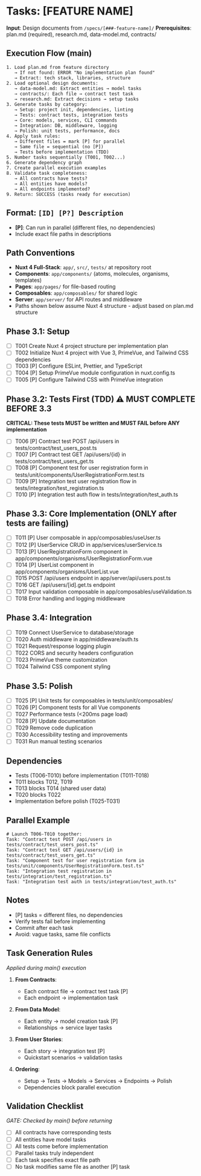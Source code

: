 # Tasks: [FEATURE NAME]

**Input**: Design documents from `/specs/[###-feature-name]/`
**Prerequisites**: plan.md (required), research.md, data-model.md, contracts/

## Execution Flow (main)
```
1. Load plan.md from feature directory
   → If not found: ERROR "No implementation plan found"
   → Extract: tech stack, libraries, structure
2. Load optional design documents:
   → data-model.md: Extract entities → model tasks
   → contracts/: Each file → contract test task
   → research.md: Extract decisions → setup tasks
3. Generate tasks by category:
   → Setup: project init, dependencies, linting
   → Tests: contract tests, integration tests
   → Core: models, services, CLI commands
   → Integration: DB, middleware, logging
   → Polish: unit tests, performance, docs
4. Apply task rules:
   → Different files = mark [P] for parallel
   → Same file = sequential (no [P])
   → Tests before implementation (TDD)
5. Number tasks sequentially (T001, T002...)
6. Generate dependency graph
7. Create parallel execution examples
8. Validate task completeness:
   → All contracts have tests?
   → All entities have models?
   → All endpoints implemented?
9. Return: SUCCESS (tasks ready for execution)
```

## Format: `[ID] [P?] Description`
- **[P]**: Can run in parallel (different files, no dependencies)
- Include exact file paths in descriptions

## Path Conventions
- **Nuxt 4 Full-Stack**: `app/`, `src/`, `tests/` at repository root
- **Components**: `app/components/` (atoms, molecules, organisms, templates)
- **Pages**: `app/pages/` for file-based routing
- **Composables**: `app/composables/` for shared logic
- **Server**: `app/server/` for API routes and middleware
- Paths shown below assume Nuxt 4 structure - adjust based on plan.md structure

## Phase 3.1: Setup
- [ ] T001 Create Nuxt 4 project structure per implementation plan
- [ ] T002 Initialize Nuxt 4 project with Vue 3, PrimeVue, and Tailwind CSS dependencies
- [ ] T003 [P] Configure ESLint, Prettier, and TypeScript
- [ ] T004 [P] Setup PrimeVue module configuration in nuxt.config.ts
- [ ] T005 [P] Configure Tailwind CSS with PrimeVue integration

## Phase 3.2: Tests First (TDD) ⚠️ MUST COMPLETE BEFORE 3.3
**CRITICAL: These tests MUST be written and MUST FAIL before ANY implementation**
- [ ] T006 [P] Contract test POST /api/users in tests/contract/test_users_post.ts
- [ ] T007 [P] Contract test GET /api/users/{id} in tests/contract/test_users_get.ts
- [ ] T008 [P] Component test for user registration form in tests/unit/components/UserRegistrationForm.test.ts
- [ ] T009 [P] Integration test user registration flow in tests/integration/test_registration.ts
- [ ] T010 [P] Integration test auth flow in tests/integration/test_auth.ts

## Phase 3.3: Core Implementation (ONLY after tests are failing)
- [ ] T011 [P] User composable in app/composables/useUser.ts
- [ ] T012 [P] UserService CRUD in app/services/userService.ts
- [ ] T013 [P] UserRegistrationForm component in app/components/organisms/UserRegistrationForm.vue
- [ ] T014 [P] UserList component in app/components/organisms/UserList.vue
- [ ] T015 POST /api/users endpoint in app/server/api/users.post.ts
- [ ] T016 GET /api/users/[id].get.ts endpoint
- [ ] T017 Input validation composable in app/composables/useValidation.ts
- [ ] T018 Error handling and logging middleware

## Phase 3.4: Integration
- [ ] T019 Connect UserService to database/storage
- [ ] T020 Auth middleware in app/middleware/auth.ts
- [ ] T021 Request/response logging plugin
- [ ] T022 CORS and security headers configuration
- [ ] T023 PrimeVue theme customization
- [ ] T024 Tailwind CSS component styling

## Phase 3.5: Polish
- [ ] T025 [P] Unit tests for composables in tests/unit/composables/
- [ ] T026 [P] Component tests for all Vue components
- [ ] T027 Performance tests (<200ms page load)
- [ ] T028 [P] Update documentation
- [ ] T029 Remove code duplication
- [ ] T030 Accessibility testing and improvements
- [ ] T031 Run manual testing scenarios

## Dependencies
- Tests (T006-T010) before implementation (T011-T018)
- T011 blocks T012, T019
- T013 blocks T014 (shared user data)
- T020 blocks T022
- Implementation before polish (T025-T031)

## Parallel Example
```
# Launch T006-T010 together:
Task: "Contract test POST /api/users in tests/contract/test_users_post.ts"
Task: "Contract test GET /api/users/{id} in tests/contract/test_users_get.ts"
Task: "Component test for user registration form in tests/unit/components/UserRegistrationForm.test.ts"
Task: "Integration test registration in tests/integration/test_registration.ts"
Task: "Integration test auth in tests/integration/test_auth.ts"
```

## Notes
- [P] tasks = different files, no dependencies
- Verify tests fail before implementing
- Commit after each task
- Avoid: vague tasks, same file conflicts

## Task Generation Rules
*Applied during main() execution*

1. **From Contracts**:
   - Each contract file → contract test task [P]
   - Each endpoint → implementation task
   
2. **From Data Model**:
   - Each entity → model creation task [P]
   - Relationships → service layer tasks
   
3. **From User Stories**:
   - Each story → integration test [P]
   - Quickstart scenarios → validation tasks

4. **Ordering**:
   - Setup → Tests → Models → Services → Endpoints → Polish
   - Dependencies block parallel execution

## Validation Checklist
*GATE: Checked by main() before returning*

- [ ] All contracts have corresponding tests
- [ ] All entities have model tasks
- [ ] All tests come before implementation
- [ ] Parallel tasks truly independent
- [ ] Each task specifies exact file path
- [ ] No task modifies same file as another [P] task